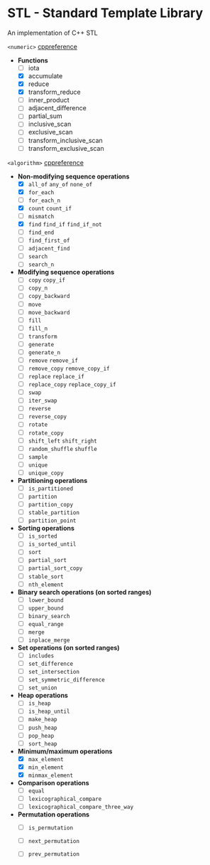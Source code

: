 # STL - Standard Template Library
An implementation of C++ STL

`<numeric>` [cppreference](https://en.cppreference.com/w/cpp/header/numeric)

- **Functions**
	- [ ] iota
	- [x] accumulate
	- [x] reduce
	- [x] transform_reduce
	- [ ] inner_product
	- [ ] adjacent_difference
	- [ ] partial_sum
	- [ ] inclusive_scan
	- [ ] exclusive_scan
	- [ ] transform_inclusive_scan
	- [ ] transform_exclusive_scan

`<algorithm>` [cppreference](https://en.cppreference.com/w/cpp/header/algorithm)

- **Non-modifying sequence operations**
	- [x] `all_of` `any_of` `none_of`
	- [x] `for_each`
	- [ ] `for_each_n`
	- [x] `count` `count_if`
	- [ ] `mismatch`
	- [x] `find` `find_if` `find_if_not`
	- [ ] `find_end`
	- [ ] `find_first_of`
	- [ ] `adjacent_find`
	- [ ] `search`
	- [ ] `search_n`
- **Modifying sequence operations**
    - [ ] `copy` `copy_if`
	- [ ] `copy_n`
	- [ ] `copy_backward`
	- [ ] `move`
	- [ ] `move_backward`
	- [ ] `fill`
	- [ ] `fill_n`
	- [ ] `transform`
	- [ ] `generate`
	- [ ] `generate_n`
	- [ ] `remove` `remove_if`
	- [ ] `remove_copy` `remove_copy_if`
	- [ ] `replace` `replace_if`
	- [ ] `replace_copy` `replace_copy_if`
	- [ ] `swap`
	- [ ] `iter_swap`
	- [ ] `reverse`
	- [ ] `reverse_copy`
	- [ ] `rotate`
	- [ ] `rotate_copy`
	- [ ] `shift_left` `shift_right`
	- [ ] `random_shuffle` `shuffle`
	- [ ] `sample`
	- [ ] `unique`
	- [ ] `unique_copy`
- **Partitioning operations**
	- [ ] `is_partitioned`
	- [ ] `partition`
	- [ ] `partition_copy`
	- [ ] `stable_partition`
	- [ ] `partition_point`
- **Sorting operations**
	- [ ] `is_sorted`
	- [ ] `is_sorted_until`
	- [ ] `sort`
	- [ ] `partial_sort`
	- [ ] `partial_sort_copy`
	- [ ] `stable_sort`
	- [ ] `nth_element`
- **Binary search operations (on sorted ranges)**
	- [ ] `lower_bound`
	- [ ] `upper_bound`
	- [ ] `binary_search`
	- [ ] `equal_range`
	- [ ] `merge`
	- [ ] `inplace_merge`
- **Set operations (on sorted ranges)**
	- [ ] `includes`
	- [ ] `set_difference`
	- [ ] `set_intersection`
	- [ ] `set_symmetric_difference`
	- [ ] `set_union`
- **Heap operations**
	- [ ] `is_heap`
	- [ ] `is_heap_until`
	- [ ] `make_heap`
	- [ ] `push_heap`
	- [ ] `pop_heap`
	- [ ] `sort_heap`
- **Minimum/maximum operations**
	- [x] `max_element`
	- [x] `min_element`
	- [x] `minmax_element`
- **Comparison operations**
	- [ ] `equal`
	- [ ] `lexicographical_compare`
	- [ ] `lexicographical_compare_three_way`
- **Permutation operations**
	- [ ] `is_permutation`
	- [ ] `next_permutation`
	- [ ] `prev_permutation`

